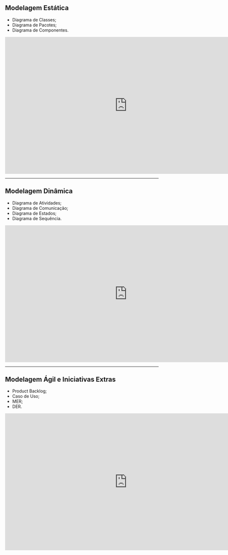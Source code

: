 ## Modelagem Estática
- Diagrama de Classes;
- Diagrama de Pacotes;
- Diagrama de Componentes. 

<iframe width="800" height="450" src="https://www.youtube.com/embed/JoXI1bMMnsY" title="YouTube video player" frameborder="0" allow="accelerometer; autoplay; clipboard-write; encrypted-media; gyroscope; picture-in-picture" allowfullscreen></iframe>

<hr>

## Modelagem Dinâmica
- Diagrama de Atividades;
- Diagrama de Comunicação;
- Diagrama de Estados;
- Diagrama de Sequência.

<iframe width="800" height="450" src="https://www.youtube.com/embed/KigxCIalYMk" title="YouTube video player" frameborder="0" allow="accelerometer; autoplay; clipboard-write; encrypted-media; gyroscope; picture-in-picture" allowfullscreen></iframe>

<hr>

## Modelagem Ágil e Iniciativas Extras
- Product Backlog;
- Caso de Uso;
- MER;
- DER.

<iframe width="800" height="450" src="https://www.youtube.com/embed/a6LLD7Fk-SY" title="YouTube video player" frameborder="0" allow="accelerometer; autoplay; clipboard-write; encrypted-media; gyroscope; picture-in-picture" allowfullscreen></iframe>
